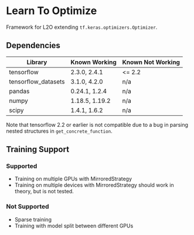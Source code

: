 # Learn To Optimize
Framework for L2O extending ```tf.keras.optimizers.Optimizer```.

## Dependencies

| Library | Known Working | Known Not Working |
| - | - | - |
| tensorflow | 2.3.0, 2.4.1 | <= 2.2 |
| tensorflow_datasets | 3.1.0, 4.2.0 | n/a |
| pandas | 0.24.1, 1.2.4 | n/a |
| numpy | 1.18.5, 1.19.2 | n/a |
| scipy | 1.4.1, 1.6.2 | n/a |

Note that tensorflow 2.2 or earlier is not compatible due to a bug in parsing nested structures in ```get_concrete_function```.

## Training Support

### Supported
- Training on multiple GPUs with MirroredStrategy
- Training on multiple devices with MirroredStrategy should work in theory, but is not tested.

### Not Supported
- Sparse training
- Training with model split between different GPUs